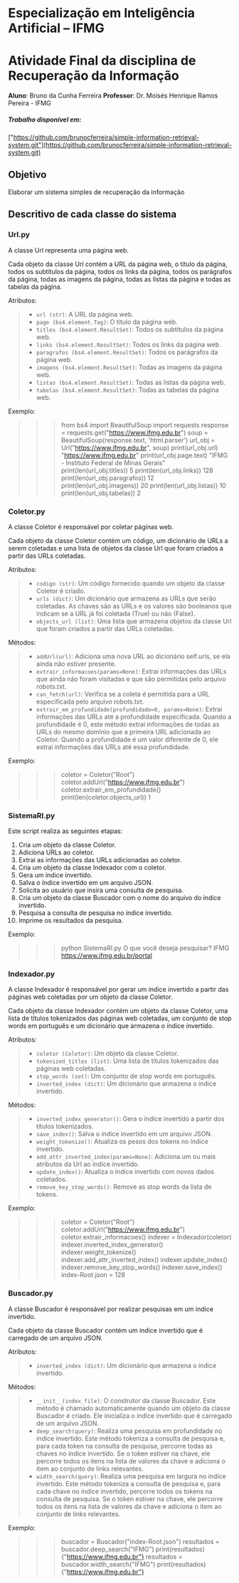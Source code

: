 # Especialização em Inteligência Artificial – IFMG

# Atividade Final da disciplina de Recuperação da Informação

**Aluno**: Bruno da Cunha Ferreira
**Professor**: Dr. Moisés Henrique Ramos Pereira - IFMG

##### Trabalho disponível em:

["https://github.com/brunocferreira/simple-information-retrieval-system.git"](https://github.com/brunocferreira/simple-information-retrieval-system.git)

## Objetivo

Elaborar um sistema simples de recuperação da informação

## Descritivo de cada classe do sistema

### Url.py

A classe Url representa uma página web.

Cada objeto da classe Url contém a URL da página web, o título da página, todos os subtítulos da página, todos os links da página, todos os parágrafos da página, todas as imagens da página, todas as listas da página e todas as tabelas da página.

Atributos:

> - `url (str)`: A URL da página web.
> - `page (bs4.element.Tag)`: O título da página web.
> - `titles (bs4.element.ResultSet)`: Todos os subtítulos da página web.
> - `links (bs4.element.ResultSet)`: Todos os links da página web.
> - `paragrafos (bs4.element.ResultSet)`: Todos os parágrafos da página web.
> - `imagens (bs4.element.ResultSet)`: Todas as imagens da página web.
> - `listas (bs4.element.ResultSet)`: Todas as listas da página web.
> - `tabelas (bs4.element.ResultSet)`: Todas as tabelas da página web.

Exemplo:

> > > from bs4 import BeautifulSoup
> > > import requests
> > > response = requests.get("https://www.ifmg.edu.br")
> > > soup = BeautifulSoup(response.text, 'html.parser')
> > > url_obj = Url("https://www.ifmg.edu.br", soup)
> > > print(url_obj.url)
> > > "https://www.ifmg.edu.br"
> > > print(url_obj.page.text)
> > > "IFMG - Instituto Federal de Minas Gerais"
> > > print(len(url_obj.titles))
> > > 5
> > > print(len(url_obj.links))
> > > 128
> > > print(len(url_obj.paragrafos))
> > > 12
> > > print(len(url_obj.imagens))
> > > 20
> > > print(len(url_obj.listas))
> > > 10
> > > print(len(url_obj.tabelas))
> > > 2

### Coletor.py

A classe Coletor é responsável por coletar páginas web.

Cada objeto da classe Coletor contém um código, um dicionário de URLs a serem coletadas e uma lista de objetos da classe Url que foram criados a partir das URLs coletadas.

Atributos:

> - `codigo (str)`: Um código fornecido quando um objeto da classe Coletor é criado.
> - `urls (dict)`: Um dicionário que armazena as URLs que serão coletadas. As chaves são as URLs e os valores são booleanos que indicam se a URL já foi coletada (True) ou não (False).
> - `objects_url (list)`: Uma lista que armazena objetos da classe Url que foram criados a partir das URLs coletadas.

Métodos:

> - `addUrl(url)`: Adiciona uma nova URL ao dicionário self.urls, se ela ainda não estiver presente.
> - `extrair_informacoes(params=None)`: Extrai informações das URLs que ainda não foram visitadas e que são permitidas pelo arquivo robots.txt.
> - `can_fetch(url)`: Verifica se a coleta é permitida para a URL especificada pelo arquivo robots.txt.
> - `extrair_em_profundidade(profundidade=0, params=None)`: Extrai informações das URLs até a profundidade especificada. Quando a profundidade é 0, este método extrai informações de todas as URLs do mesmo domínio que a primeira URL adicionada ao Coletor. Quando a profundidade é um valor diferente de 0, ele extrai informações das URLs até essa profundidade.

Exemplo:

> > > coletor = Coletor("Root")
> > > coletor.addUrl("https://www.ifmg.edu.br")
> > > coletor.extrair_em_profundidade()
> > > print(len(coletor.objects_url))
> > > 1

### SistemaRI.py

Este script realiza as seguintes etapas:

1. Cria um objeto da classe Coletor.
2. Adiciona URLs ao coletor.
3. Extrai as informações das URLs adicionadas ao coletor.
4. Cria um objeto da classe Indexador com o coletor.
5. Gera um índice invertido.
6. Salva o índice invertido em um arquivo JSON.
7. Solicita ao usuário que insira uma consulta de pesquisa.
8. Cria um objeto da classe Buscador com o nome do arquivo do índice invertido.
9. Pesquisa a consulta de pesquisa no índice invertido.
10. Imprime os resultados da pesquisa.

Exemplo:

> > > python SistemaRI.py
> > > O que você deseja pesquisar? IFMG
> > > https://www.ifmg.edu.br/portal

### Indexador.py

A classe Indexador é responsável por gerar um índice invertido a partir das páginas web coletadas por um objeto da classe Coletor.

Cada objeto da classe Indexador contém um objeto da classe Coletor, uma lista de títulos tokenizados das páginas web coletadas, um conjunto de stop words em português e um dicionário que armazena o índice invertido.

Atributos:

> - `coletor (Coletor)`: Um objeto da classe Coletor.
> - `tokenized_titles (list)`: Uma lista de títulos tokenizados das páginas web coletadas.
> - `stop_words (set)`: Um conjunto de stop words em português.
> - `inverted_index (dict)`: Um dicionário que armazena o índice invertido.

Métodos:

> - `inverted_index_generator()`: Gera o índice invertido a partir dos títulos tokenizados.
> - `save_index()`: Salva o índice invertido em um arquivo JSON.
> - `weight_tokenize()`: Atualiza os pesos dos tokens no índice invertido.
> - `add_attr_inverted_index(params=None)`: Adiciona um ou mais atributos da Url ao índice invertido.
> - `update_index()`: Atualiza o índice invertido com novos dados coletados.
> - `remove_key_stop_words()`: Remove as stop words da lista de tokens.

Exemplo:

> > > coletor = Coletor("Root")
> > > coletor.addUrl("https://www.ifmg.edu.br")
> > > coletor.extrair_informacoes()
> > > indexer = Indexador(coletor)
> > > indexer.inverted_index_generator()
> > > indexer.weight_tokenize()
> > > indexer.add_attr_inverted_index()
> > > indexer.update_index()
> > > indexer.remove_key_stop_words()
> > > indexer.save_index()
> > > index-Root.json = 128

### Buscador.py

A classe Buscador é responsável por realizar pesquisas em um índice invertido.

Cada objeto da classe Buscador contém um índice invertido que é carregado de um arquivo JSON.

Atributos:

> - `inverted_index (dict)`: Um dicionário que armazena o índice invertido.

Métodos:

> - `__init__(index_file)`: O construtor da classe Buscador. Este método é chamado automaticamente quando um objeto da classe Buscador é criado. Ele inicializa o índice invertido que é carregado de um arquivo JSON.
> - `deep_search(query)`: Realiza uma pesquisa em profundidade no índice invertido. Este método tokeniza a consulta de pesquisa e, para cada token na consulta de pesquisa, percorre todas as chaves no índice invertido. Se o token estiver na chave, ele percorre todos os itens na lista de valores da chave e adiciona o item ao conjunto de links relevantes.
> - `width_search(query)`: Realiza uma pesquisa em largura no índice invertido. Este método tokeniza a consulta de pesquisa e, para cada chave no índice invertido, percorre todos os tokens na consulta de pesquisa. Se o token estiver na chave, ele percorre todos os itens na lista de valores da chave e adiciona o item ao conjunto de links relevantes.

Exemplo:

> > > buscador = Buscador("index-Root.json")
> > > resultados = buscador.deep_search("IFMG")
> > > print(resultados)
> > > {"https://www.ifmg.edu.br"}
> > > resultados = buscador.width_search("IFMG")
> > > print(resultados)
> > > {"https://www.ifmg.edu.br"}
